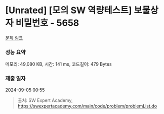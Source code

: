 # [Unrated] [모의 SW 역량테스트] 보물상자 비밀번호 - 5658 

[문제 링크](https://swexpertacademy.com/main/code/problem/problemDetail.do?contestProbId=AWXRUN9KfZ8DFAUo) 

### 성능 요약

메모리: 49,080 KB, 시간: 141 ms, 코드길이: 479 Bytes

### 제출 일자

2024-09-05 00:55



> 출처: SW Expert Academy, https://swexpertacademy.com/main/code/problem/problemList.do